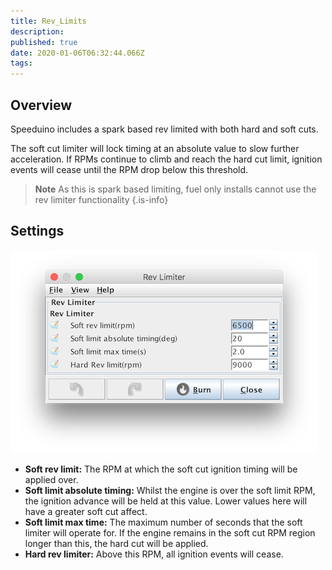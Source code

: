 ```yaml
---
title: Rev_Limits
description: 
published: true
date: 2020-01-06T06:32:44.066Z
tags: 
---
```


Overview
--------

Speeduino includes a spark based rev limited with both hard and soft cuts.

The soft cut limiter will lock timing at an absolute value to slow further acceleration. If RPMs continue to climb and reach the hard cut limit, ignition events will cease until the RPM drop below this threshold.

> **Note** As this is spark based limiting, fuel only installs cannot use the rev limiter functionality
{.is-info}


Settings
--------

![revLimiter.png](/tuning/revLimiter.png)

-   **Soft rev limit:** The RPM at which the soft cut ignition timing will be applied over.
-   **Soft limit absolute timing:** Whilst the engine is over the soft limit RPM, the ignition advance will be held at this value. Lower values here will have a greater soft cut affect.
-   **Soft limit max time:** The maximum number of seconds that the soft limiter will operate for. If the engine remains in the soft cut RPM region longer than this, the hard cut will be applied.
-   **Hard rev limiter:** Above this RPM, all ignition events will cease.

